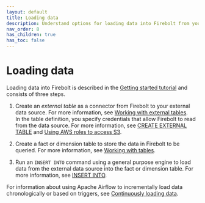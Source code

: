 ```yaml
---
layout: default
title: Loading data
description: Understand options for loading data into Firebolt from your data lake.
nav_order: 8
has_children: true
has_toc: false
---
```


# Loading data

Loading data into Firebolt is described in the [Getting started tutorial](../getting-started.md) and consists of three steps.

1. Create an *external table* as a connector from Firebolt to your external data source. For more information, see [Working with external tables](working-with-external-tables.md).  
In the table definition, you specify credentials that allow Firebolt to read from the data source. For more information, see [CREATE EXTERNAL TABLE](../sql-reference/commands/ddl-commands.md#create-external-table) and [Using AWS roles to access S3](configuring-aws-role-to-access-amazon-s3.md).

2. Create a fact or dimension table to store the data in Firebolt to be queried. For more information, see [Working with tables](../working-with-tables.md).  

3. Run an `INSERT INTO` command using a general purpose engine to load data from the external data source into the fact or dimension table. For more information, see [INSERT INTO](../sql-reference/commands/dml-commands.md#insert-into).

For information about using Apache Airflow to incrementally load data chronologically or based on triggers, see [Continuously loading data](continuously-loading-data.md).
